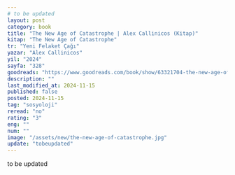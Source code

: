 ```yaml
---
# to be updated
layout: post
category: book
title: "The New Age of Catastrophe | Alex Callinicos (Kitap)"
kitap: "The New Age of Catastrophe"
tr: "Yeni Felaket Çağı"
yazar: "Alex Callinicos"
yil: "2024"
sayfa: "328"
goodreads: "https://www.goodreads.com/book/show/63321704-the-new-age-of-catastrophe"
description: ""
last_modified_at: 2024-11-15
published: false
posted: 2024-11-15
tag: "sosyoloji"
reread: "no"
rating: "3"
eng: ""
num: ""
image: "/assets/new/the-new-age-of-catastrophe.jpg"
update: "tobeupdated"
---
```


to be updated
